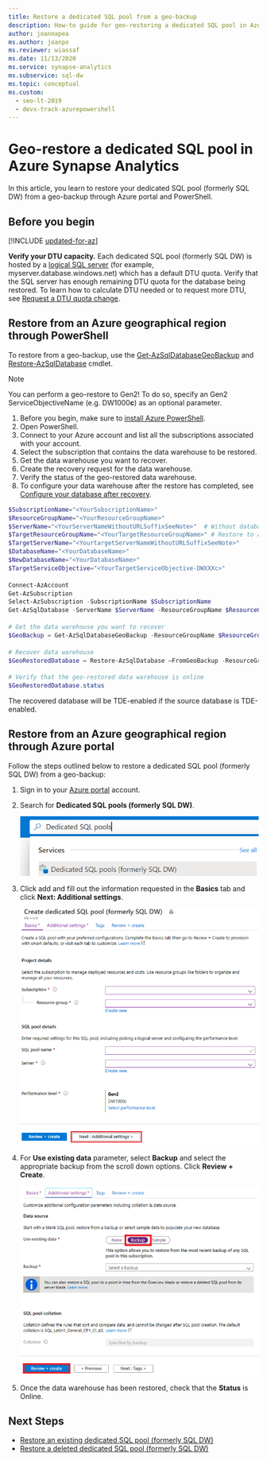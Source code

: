 ```yaml
---
title: Restore a dedicated SQL pool from a geo-backup
description: How-to guide for geo-restoring a dedicated SQL pool in Azure Synapse Analytics
author: joannapea
ms.author: joanpo
ms.reviewer: wiassaf
ms.date: 11/13/2020
ms.service: synapse-analytics
ms.subservice: sql-dw
ms.topic: conceptual
ms.custom:
  - seo-lt-2019
  - devx-track-azurepowershell
---
```


# Geo-restore a dedicated SQL pool in Azure Synapse Analytics

In this article, you learn to restore your dedicated SQL pool (formerly SQL DW) from a geo-backup through Azure portal and PowerShell.

## Before you begin

[!INCLUDE [updated-for-az](../../../includes/updated-for-az.md)]

**Verify your DTU capacity.** Each dedicated SQL pool (formerly SQL DW) is hosted by a [logical SQL server](/azure/azure-sql/database/logical-servers) (for example, myserver.database.windows.net) which has a default DTU quota. Verify that the SQL server has enough remaining DTU quota for the database being restored. To learn how to calculate DTU needed or to request more DTU, see [Request a DTU quota change](sql-data-warehouse-get-started-create-support-ticket.md).

## Restore from an Azure geographical region through PowerShell

To restore from a geo-backup, use the [Get-AzSqlDatabaseGeoBackup](/powershell/module/az.sql/get-azsqldatabasegeobackup?toc=/azure/synapse-analytics/sql-data-warehouse/toc.json&bc=/azure/synapse-analytics/sql-data-warehouse/breadcrumb/toc.json) and [Restore-AzSqlDatabase](/powershell/module/az.sql/restore-azsqldatabase?toc=/azure/synapse-analytics/sql-data-warehouse/toc.json&bc=/azure/synapse-analytics/sql-data-warehouse/breadcrumb/toc.json) cmdlet.

> [!NOTE]
> You can perform a geo-restore to Gen2! To do so, specify an Gen2 ServiceObjectiveName (e.g. DW1000**c**) as an optional parameter.
>

1. Before you begin, make sure to [install Azure PowerShell](/powershell/azure/?toc=/azure/synapse-analytics/sql-data-warehouse/toc.json&bc=/azure/synapse-analytics/sql-data-warehouse/breadcrumb/toc.json).
2. Open PowerShell.
3. Connect to your Azure account and list all the subscriptions associated with your account.
4. Select the subscription that contains the data warehouse to be restored.
5. Get the data warehouse you want to recover.
6. Create the recovery request for the data warehouse.
7. Verify the status of the geo-restored data warehouse.
8. To configure your data warehouse after the restore has completed, see [Configure your database after recovery](/azure/azure-sql/database/disaster-recovery-guidance?toc=/azure/synapse-analytics/sql-data-warehouse/toc.json&bc=/azure/synapse-analytics/sql-data-warehouse/breadcrumb/toc.json#configure-your-database-after-recovery).

```powershell
$SubscriptionName="<YourSubscriptionName>"
$ResourceGroupName="<YourResourceGroupName>"
$ServerName="<YourServerNameWithoutURLSuffixSeeNote>"  # Without database.windows.net
$TargetResourceGroupName="<YourTargetResourceGroupName>" # Restore to a different server.
$TargetServerName="<YourtargetServerNameWithoutURLSuffixSeeNote>"  
$DatabaseName="<YourDatabaseName>"
$NewDatabaseName="<YourDatabaseName>"
$TargetServiceObjective="<YourTargetServiceObjective-DWXXXc>"

Connect-AzAccount
Get-AzSubscription
Select-AzSubscription -SubscriptionName $SubscriptionName
Get-AzSqlDatabase -ServerName $ServerName -ResourceGroupName $ResourceGroupName

# Get the data warehouse you want to recover
$GeoBackup = Get-AzSqlDatabaseGeoBackup -ResourceGroupName $ResourceGroupName -ServerName $ServerName -DatabaseName $DatabaseName

# Recover data warehouse
$GeoRestoredDatabase = Restore-AzSqlDatabase –FromGeoBackup -ResourceGroupName $TargetResourceGroupName -ServerName $TargetServerName -TargetDatabaseName $NewDatabaseName –ResourceId $GeoBackup.ResourceID -ServiceObjectiveName $TargetServiceObjective

# Verify that the geo-restored data warehouse is online
$GeoRestoredDatabase.status
```

The recovered database will be TDE-enabled if the source database is TDE-enabled.

## Restore from an Azure geographical region through Azure portal

Follow the steps outlined below to restore a dedicated SQL pool (formerly SQL DW) from a geo-backup:

1. Sign in to your [Azure portal](https://portal.azure.com/) account.
1. Search for **Dedicated SQL pools (formerly SQL DW)**.

   ![New DW 2](./media/sql-data-warehouse-restore-from-geo-backup/georestore-new.png)

1. Click add and fill out the information requested in the **Basics** tab and click **Next: Additional settings**.

   ![Basics](./media/sql-data-warehouse-restore-from-geo-backup/georestore-dw-1.png)

1. For **Use existing data** parameter, select **Backup** and select the appropriate backup from the scroll down options. Click **Review + Create**.

   ![backup](./media/sql-data-warehouse-restore-from-geo-backup/georestore-select.png)

1. Once the data warehouse has been restored, check that the **Status** is Online.

## Next Steps

- [Restore an existing dedicated SQL pool (formerly SQL DW)](sql-data-warehouse-restore-active-paused-dw.md)
- [Restore a deleted dedicated SQL pool (formerly SQL DW)](sql-data-warehouse-restore-deleted-dw.md)
